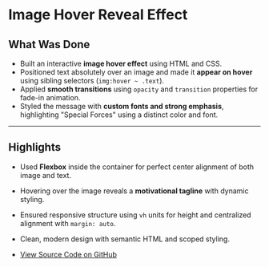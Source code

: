 # Image Hover Reveal Effect

## What Was Done

- Built an interactive **image hover effect** using HTML and CSS.
- Positioned text absolutely over an image and made it **appear on hover** using sibling selectors (`img:hover ~ .text`).
- Applied **smooth transitions** using `opacity` and `transition` properties for fade-in animation.
- Styled the message with **custom fonts and strong emphasis**, highlighting "Special Forces" using a distinct color and font.

---

## Highlights

- Used **Flexbox** inside the container for perfect center alignment of both image and text.
- Hovering over the image reveals a **motivational tagline** with dynamic styling.
- Ensured responsive structure using `vh` units for height and centralized alignment with `margin: auto`.
- Clean, modern design with semantic HTML and scoped styling.

- [View Source Code on GitHub](image-hover.html)